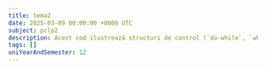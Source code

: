 ```yaml
---
title: tema2
date: 2025-03-09 00:00:00 +0000 UTC
subject: pclp2
description: Acest cod ilustrează structuri de control (`do-while`, `while`, `if-else`), validarea inputului și operatori. Calculează zilele dintr-o lună, inclusiv ani bisecți, prin logică condițională și bucle iterative.
tags: []
uniYearAndSemester: 12
---
```



